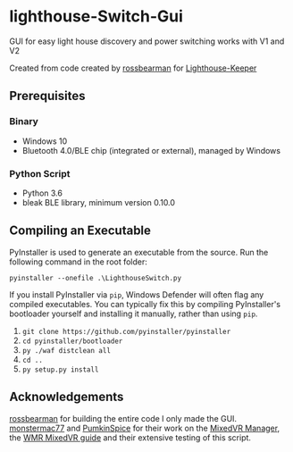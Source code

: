 # lighthouse-Switch-Gui
GUI for easy light house discovery and power switching works with V1 and V2

Created from code created by [rossbearman](https://github.com/rossbearman) for [Lighthouse-Keeper](https://github.com/rossbearman/lighthouse-keeper)


## Prerequisites
### Binary
* Windows 10
* Bluetooth 4.0/BLE chip (integrated or external), managed by Windows

### Python Script
* Python 3.6
* bleak BLE library, minimum version 0.10.0

## Compiling an Executable
PyInstaller is used to generate an executable from the source. Run the following command in the root folder:

`pyinstaller --onefile .\LighthouseSwitch.py`

If you install PyInstaller via `pip`, Windows Defender will often flag any compiled executables. You can typically fix this by compiling PyInstaller's bootloader yourself and installing it manually, rather than using `pip`.

1. `git clone https://github.com/pyinstaller/pyinstaller`
2. `cd pyinstaller/bootloader`
3. `py ./waf distclean all`
4. `cd ..`
5. `py setup.py install`


## Acknowledgements
[rossbearman](https://github.com/rossbearman) for building the entire code I only made the GUI. [monstermac77](https://github.com/monstermac77) and [PumkinSpice](https://github.com/PumkinSpice) for their work on the [MixedVR Manager](https://github.com/monstermac77/vr), the [WMR MixedVR guide](https://github.com/PumkinSpice/MixedVR/wiki/ReadMe) and their extensive testing of this script.
